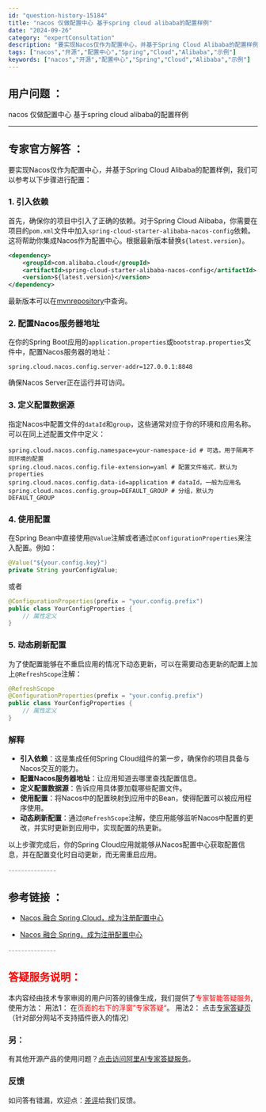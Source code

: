 ```yaml
---
id: "question-history-15184"
title: "nacos 仅做配置中心 基于spring cloud alibaba的配置样例"
date: "2024-09-26"
category: "expertConsultation"
description: "要实现Nacos仅作为配置中心，并基于Spring Cloud Alibaba的配置样例，我们可以参考以下步骤进行配置：### 1. 引入依赖首先，确保你的项目中引入了正确的依赖。对于Spring Cloud Alibaba，你需要在项目的`pom.xml`文件中加入`spring-cloud-st"
tags: ["nacos","开源","配置中心","Spring","Cloud","Alibaba","示例"]
keywords: ["nacos","开源","配置中心","Spring","Cloud","Alibaba","示例"]
---
```


## 用户问题 ： 
 nacos 仅做配置中心 基于spring cloud alibaba的配置样例  

---------------
## 专家官方解答 ：

要实现Nacos仅作为配置中心，并基于Spring Cloud Alibaba的配置样例，我们可以参考以下步骤进行配置：

### 1. 引入依赖

首先，确保你的项目中引入了正确的依赖。对于Spring Cloud Alibaba，你需要在项目的`pom.xml`文件中加入`spring-cloud-starter-alibaba-nacos-config`依赖。这将帮助你集成Nacos作为配置中心。根据最新版本替换`${latest.version}`。

```xml
<dependency>
    <groupId>com.alibaba.cloud</groupId>
    <artifactId>spring-cloud-starter-alibaba-nacos-config</artifactId>
    <version>${latest.version}</version>
</dependency>
```
最新版本可以在[mvnrepository](https://mvnrepository.com/artifact/com.alibaba.cloud/spring-cloud-starter-alibaba-nacos-config)中查询。

### 2. 配置Nacos服务器地址

在你的Spring Boot应用的`application.properties`或`bootstrap.properties`文件中，配置Nacos服务器的地址：

```properties
spring.cloud.nacos.config.server-addr=127.0.0.1:8848
```

确保Nacos Server正在运行并可访问。

### 3. 定义配置数据源

指定Nacos中配置文件的`dataId`和`group`，这些通常对应于你的环境和应用名称。可以在同上述配置文件中定义：

```properties
spring.cloud.nacos.config.namespace=your-namespace-id # 可选，用于隔离不同环境的配置
spring.cloud.nacos.config.file-extension=yaml # 配置文件格式，默认为properties
spring.cloud.nacos.config.data-id=application # dataId，一般为应用名
spring.cloud.nacos.config.group=DEFAULT_GROUP # 分组，默认为DEFAULT_GROUP
```

### 4. 使用配置

在Spring Bean中直接使用`@Value`注解或者通过`@ConfigurationProperties`来注入配置。例如：

```java
@Value("${your.config.key}")
private String yourConfigValue;
```

或者

```java
@ConfigurationProperties(prefix = "your.config.prefix")
public class YourConfigProperties {
    // 属性定义
}
```

### 5. 动态刷新配置

为了使配置能够在不重启应用的情况下动态更新，可以在需要动态更新的配置上加上`@RefreshScope`注解：

```java
@RefreshScope
@ConfigurationProperties(prefix = "your.config.prefix")
public class YourConfigProperties {
    // 属性定义
}
```

### 解释

- **引入依赖**：这是集成任何Spring Cloud组件的第一步，确保你的项目具备与Nacos交互的能力。
- **配置Nacos服务器地址**：让应用知道去哪里查找配置信息。
- **定义配置数据源**：告诉应用具体要加载哪些配置文件。
- **使用配置**：将Nacos中的配置映射到应用中的Bean，使得配置可以被应用程序使用。
- **动态刷新配置**：通过`@RefreshScope`注解，使应用能够监听Nacos中配置的更改，并实时更新到应用中，实现配置的热更新。

以上步骤完成后，你的Spring Cloud应用就能够从Nacos配置中心获取配置信息，并在配置变化时自动更新，而无需重启应用。


<font color="#949494">---------------</font> 


## 参考链接 ：

* [Nacos 融合 Spring Cloud，成为注册配置中心](https://nacos.io/docs/latest/ecology/use-nacos-with-spring-cloud)
 
 * [Nacos 融合 Spring，成为注册配置中心](https://nacos.io/docs/latest/ecology/use-nacos-with-spring)


 <font color="#949494">---------------</font> 
 


## <font color="#FF0000">答疑服务说明：</font> 

本内容经由技术专家审阅的用户问答的镜像生成，我们提供了<font color="#FF0000">专家智能答疑服务</font>,使用方法：
用法1： 在<font color="#FF0000">页面的右下的浮窗”专家答疑“</font>。
用法2： 点击[专家答疑页](https://answer.opensource.alibaba.com/docs/intro)（针对部分网站不支持插件嵌入的情况）
### 另：


有其他开源产品的使用问题？[点击访问阿里AI专家答疑服务](https://answer.opensource.alibaba.com/docs/intro)。
### 反馈
如问答有错漏，欢迎点：[差评](https://ai.nacos.io/user/feedbackByEnhancerGradePOJOID?enhancerGradePOJOId=15204)给我们反馈。
